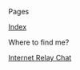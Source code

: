 <!DOCTYPE html>
<html>
<head>
<meta charset="UTF-8" />
<!-- <meta http-equiv="refresh" content="60" /> -->
<meta name="description" content="Navigation bar" />
<meta name="author" content="Mikaela Suomalainen" />
<link rel="canonical" href="https://mkaysi.github.io/navbar.html">
<title>Navigation bar</title>
<link rel="stylesheet" type="text/css" href="css.css" />
</head>
<body>

Pages

<a href="index.real.html" target="right">Index</a>

Where to find me?

<!--
<a href="pages/on-topic.html" target="right">On-topic sites</a>
-->

<!-- I cannot call IRC as on-topic nor off-topic -->
<a href="pages/irc.html" target="right">Internet Relay Chat</a>

<!--
<a href="pages/off-topic.html" target="right">Off-topic sites (Social Media)</a>
-->

</body>
</html>
<!-- vim : set ft=html -->
